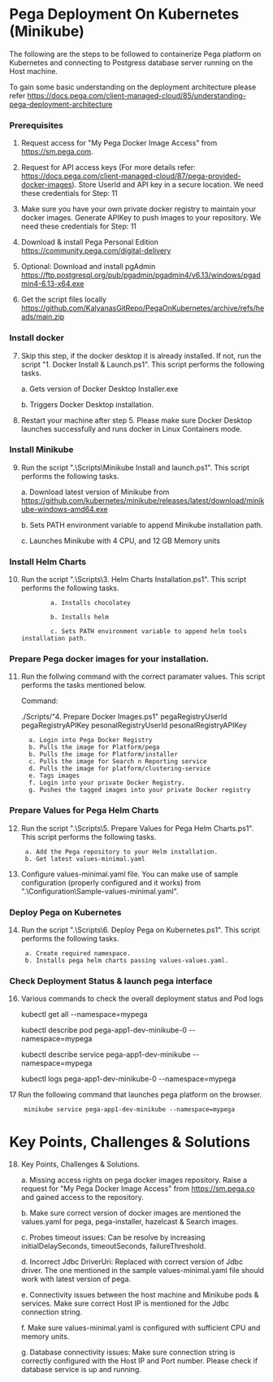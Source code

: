 # Pega Deployment On Kubernetes (Minikube)

The following are the steps to be followed to containerize Pega platform on Kubernetes and connecting to Postgress database server running on the Host machine. 

To gain some basic understanding on the deployment architecture please refer https://docs.pega.com/client-managed-cloud/85/understanding-pega-deployment-architecture

### Prerequisites

1. Request access for "My Pega Docker Image Access" from https://sm.pega.com.

2. Request for API access keys (For more details refer: https://docs.pega.com/client-managed-cloud/87/pega-provided-docker-images). Store UserId and API key in a secure location. We need these credentials for Step: 11

3. Make sure you have your own private docker registry to maintain your docker images. Generate APIKey to push images to your repository. We need these credentials for Step: 11

4. Download & install Pega Personal Edition https://community.pega.com/digital-delivery

5. Optional: Download and install pgAdmin https://ftp.postgresql.org/pub/pgadmin/pgadmin4/v6.13/windows/pgadmin4-6.13-x64.exe

6. Get the script files locally https://github.com/KalyanasGitRepo/PegaOnKubernetes/archive/refs/heads/main.zip

### Install docker

7. Skip this step, if the docker desktop it is already installed. If not, run the script "1. Docker Install & Launch.ps1". This script performs the following tasks.
    
    a. Gets version of Docker Desktop Installer.exe
    
    b. Triggers Docker Desktop installation.
    
8. Restart your machine after step 5. Please make sure Docker Desktop launches successfully and runs docker in Linux Containers mode. 

### Install Minikube

9. Run the script ".\Scripts\Minikube Install and launch.ps1". This script performs the following tasks.

    a. Download latest version of Minikube from https://github.com/kubernetes/minikube/releases/latest/download/minikube-windows-amd64.exe

    b. Sets PATH environment variable to append Minikube installation path.

    c. Launches Minikube with 4 CPU, and 12 GB Memory units



### Install Helm Charts

10. Run the script ".\Scripts\3. Helm Charts Installation.ps1". This script performs the following tasks.

                a. Installs chocolatey
                
                b. Installs helm
                
                c. Sets PATH environment variable to append helm tools installation path.
                
 ### Prepare Pega docker images for your installation.
 

11. Run the follwing command with the correct paramater values. This script performs the tasks mentioned below.

    Command: 
    
    ./Scripts/"4. Prepare Docker Images.ps1" pegaRegistryUserId pegaRegistryAPIKey pesonalRegistryUserId pesonalRegistryAPIKey

          a. Login into Pega Docker Registry
          b. Pulls the image for Platform/pega
          b. Pulls the image for Platform/installer
          c. Pulls the image for Search n Reporting service
          d. Pulls the image for platform/clustering-service
          e. Tags images
          f. Login into your private Docker Registry.
          g. Pushes the tagged images into your private Docker registry
          
 ### Prepare Values for Pega Helm Charts
 
 12. Run the script ".\Scripts\5. Prepare Values for Pega Helm Charts.ps1". This script performs the following tasks.

          a. Add the Pega repository to your Helm installation.
          b. Get latest values-minimal.yaml
          
 13. Configure values-minimal.yaml file. You can make use of sample configuration (properly configured and it works) from ".\Configuration\Sample-values-minimal.yaml".  

 ### Deploy Pega on Kubernetes
 14. Run the script ".\Scripts\6. Deploy Pega on Kubernetes.ps1". This script performs the following tasks. 

          a. Create required namespace.
          b. Installs pega helm charts passing values-values.yaml.
          
          
 ### Check Deployment Status  & launch pega interface
 16. Various commands to check the overall deployment status and Pod logs

        kubectl get all --namespace=mypega
        
        kubectl describe  pod pega-app1-dev-minikube-0 --namespace=mypega
        
        kubectl describe  service pega-app1-dev-minikube --namespace=mypega
        
        kubectl logs pega-app1-dev-minikube-0 --namespace=mypega
        
    
  17 Run the following command that launches pega platform on the browser. 
   
        minikube service pega-app1-dev-minikube --namespace=mypega
   
 # Key Points, Challenges & Solutions
 
 18. Key Points, Challenges & Solutions.

        a. Missing access rights on pega docker images repository. Raise a request for "My Pega Docker Image Access" from https://sm.pega.co and gained access to the repository.

        b. Make sure correct version of docker images are mentioned the values.yaml for pega, pega-installer, hazelcast & Search images.

        c. Probes timeout issues: Can be resolve by increasing initialDelaySeconds, timeoutSeconds, failureThreshold.

        d. Incorrect Jdbc DriverUri: Replaced with correct version of Jdbc driver. The one mentioned in the sample values-minimal.yaml file should work with latest version of pega.

        e. Connectivity issues between the host machine and Minikube pods & services. Make sure correct Host IP is mentioned for the Jdbc connection string.

        f. Make sure values-minimal.yaml is configured with sufficient CPU and memory units.

        g. Database connectivity issues: Make sure connection string is correctly configured with the Host IP and Port number. Please check if database service is up and running.



   
   
    

